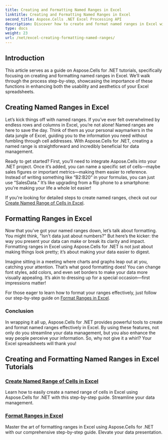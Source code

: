 ```yaml
---
title: Creating and Formatting Named Ranges in Excel
linktitle: Creating and Formatting Named Ranges in Excel
second_title: Aspose.Cells .NET Excel Processing API
description: Discover how to create and format named ranges in Excel with Aspose.Cells for .NET. Enhance your data management and visual presentation effortlessly.
type: docs
weight: 23
url: /net/excel-creating-formatting-named-ranges/
---
```

## Introduction

This article serves as a guide on Aspose.Cells for .NET tutorials, specifically focusing on creating and formatting named ranges in Excel. We’ll walk through the process step-by-step, showcasing the importance of these functions in enhancing both the usability and aesthetics of your Excel spreadsheets. 

## Creating Named Ranges in Excel

Let’s kick things off with named ranges. If you’ve ever felt overwhelmed by endless rows and columns in Excel, you’re not alone! Named ranges are here to save the day. Think of them as your personal waymarkers in the data jungle of Excel, guiding you to the information you need without fumbling through cell addresses.  With Aspose.Cells for .NET, creating a named range is straightforward and incredibly beneficial for data management.

Ready to get started? First, you’ll need to integrate Aspose.Cells into your .NET project. Once it’s added, you can name a specific set of cells—maybe sales figures or important metrics—making them easier to reference. Instead of writing something like “B2:B20” in your formulas, you can just use “SalesData.” It’s like upgrading from a flip phone to a smartphone: you're making your life a whole lot easier! 

If you're looking for detailed steps to create named ranges, check out our [Create Named Range of Cells in Excel](./create-named-range-of-cells/).

## Formatting Ranges in Excel

Now that you’ve got your named ranges down, let’s talk about formatting. You might think, "Isn't data just about numbers?" But here’s the kicker: the way you present your data can make or break its clarity and impact. Formatting ranges in Excel using Aspose.Cells for .NET is not just about making things look pretty; it’s about making your data easier to digest. 

Imagine sitting in a meeting where charts and graphs leap out at you, catching your attention. That’s what good formatting does! You can change font styles, add colors, and even set borders to make your data more visually appealing. It’s akin to dressing up for a special occasion—first impressions matter! 

For those eager to learn how to format your ranges effectively, just follow our step-by-step guide on [Format Ranges in Excel](./format-ranges/).

### Conclusion

In wrapping it all up, Aspose.Cells for .NET provides powerful tools to create and format named ranges effectively in Excel. By using these features, not only do you streamline your data management, but you also enhance the way people perceive your information. So, why not give it a whirl? Your Excel spreadsheets will thank you!

## Creating and Formatting Named Ranges in Excel Tutorials
### [Create Named Range of Cells in Excel](./create-named-range-of-cells/)
Learn how to easily create a named range of cells in Excel using Aspose.Cells for .NET with this step-by-step guide. Streamline your data management.
### [Format Ranges in Excel](./format-ranges/)
Master the art of formatting ranges in Excel using Aspose.Cells for .NET with our comprehensive step-by-step guide. Elevate your data presentation.
